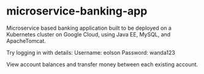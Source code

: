 # microservice-banking-app

Microservice based banking application built to be deployed on a Kubernetes cluster on Google Cloud, using Java EE, MySQL, and ApacheTomcat.

Try logging in with details:
Username: eolson
Password: wanda123

View account balances and transfer money between each existing account.
